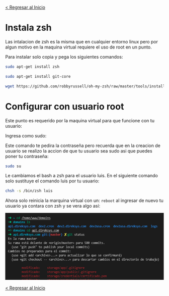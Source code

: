 [< Regresar al Inicio](./index.md)
# Instala zsh

Las intalacion de zsh es la misma que en cualquier entorno linux pero por algun motivo en la maquina virtual requiere el uso de root en un punto.

Para instalar solo copia y pega los siguientes comandos:
```bash
sudo apt-get install zsh
```
```bash
sudo apt-get install git-core
```
```bash
wget https://github.com/robbyrussell/oh-my-zsh/raw/master/tools/install.sh -O - | zsh
```

# Configurar con usuario root

Este punto es requerido por la maquina virtual para que funcione con tu usuario:

Ingresa como sudo:

Este comando te pedira la contraseña pero recuerda que en la creacion de usuario se realizo la accion de que tu usuario sea sudo asi que puedes poner tu contraseña:

```bash
sudo su
```

Le cambiamos el bash a zsh para el usuario luis. En el siguiente comando solo sustituye el comando luis por tu usuario:

```bash
chsh -s /bin/zsh luis
```

Ahora solo reinicia la marquina virtual con un: ``reboot`` al ingresar de nuevo tu usuario ya contara con zsh y se vera algo así:

![Imagen](./images/bonus/1.png)

[< Regresar al Inicio](./index.md)